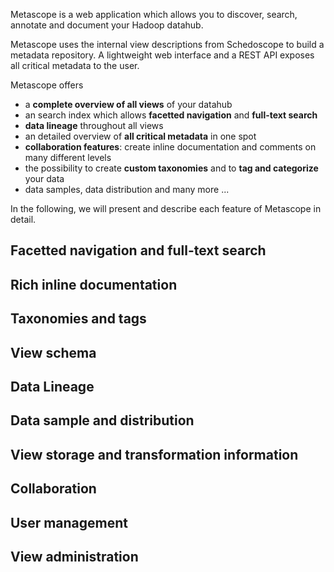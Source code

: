 Metascope is a web application which allows you to discover, search, annotate and document your Hadoop datahub.

Metascope uses the internal view descriptions from Schedoscope to build a metadata repository. A lightweight web interface and a REST API exposes all critical metadata to the user.

Metascope offers
* a **complete overview of all views** of your datahub
* an search index which allows **facetted navigation** and **full-text search**
* **data lineage** throughout all views
* an detailed overview of **all critical metadata** in one spot
* **collaboration features**: create inline documentation and comments on many different levels
* the possibility to create **custom taxonomies** and to **tag and categorize** your data
* data samples, data distribution and many more ...

In the following, we will present and describe each feature of Metascope in detail. 

## Facetted navigation and full-text search

## Rich inline documentation

## Taxonomies and tags

## View schema

## Data Lineage

## Data sample and distribution

## View storage and transformation information

## Collaboration

## User management

## View administration